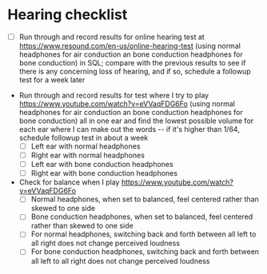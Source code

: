 # Hearing checklist

- [ ] Run through and record results for online hearing test at https://www.resound.com/en-us/online-hearing-test (using normal headphones for air conduction an bone conduction headphones for bone conduction) in SQL; compare with the previous results to see if there is any concerning loss of hearing, and if so, schedule a followup test for a week later
- Run through and record results for test where I try to play https://www.youtube.com/watch?v=eVVaqFDG6Fo (using normal headphones for air conduction an bone conduction headphones for bone conduction) all in one ear and find the lowest possible volume for each ear where I can make out the words -- if it's higher than 1/64, schedule followup test in about a week
  - [ ] Left ear with normal headphones
  - [ ] Right ear with normal headphones
  - [ ] Left ear with bone conduction headphones
  - [ ] Right ear with bone conduction headphones
- Check for balance when I play https://www.youtube.com/watch?v=eVVaqFDG6Fo
  - [ ] Normal headphones, when set to balanced, feel centered rather than skewed to one side
  - [ ] Bone conduction headphones, when set to balanced, feel centered rather than skewed to one side
  - [ ] For normal headphones, switching back and forth between all left to all right does not change perceived loudness
  - [ ] For bone conduction headphones, switching back and forth between all left to all right does not change perceived loudness
